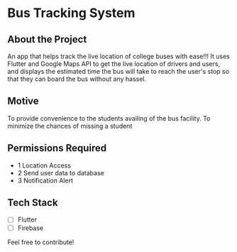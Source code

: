 # Bus Tracking System

## About the Project
An app that helps track the live location of college buses with ease!!!
It uses Flutter and Google Maps API to get the live location of drivers and users,
and displays the estimated time the bus will take to reach the user's stop 
so that they can board the bus without any hassel.

## Motive
To provide convenience to the students availing of the bus facility.
To minimize the chances of missing a student 

## Permissions Required
- 1 Location Access
- 2 Send user data to database
- 3 Notification Alert

## Tech Stack
- [ ] Flutter
- [ ] Firebase

Feel free to contribute!
